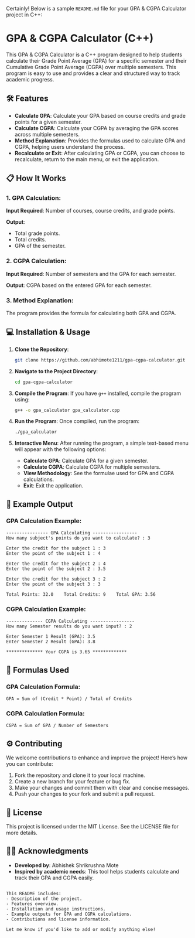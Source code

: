 Certainly! Below is a sample `README.md` file for your GPA & CGPA Calculator project in C++:

# GPA & CGPA Calculator (C++)

This GPA & CGPA Calculator is a C++ program designed to help students calculate their Grade Point Average (GPA) for a specific semester and their Cumulative Grade Point Average (CGPA) over multiple semesters. This program is easy to use and provides a clear and structured way to track academic progress.

## 🛠️ Features
- **Calculate GPA**: Calculate your GPA based on course credits and grade points for a given semester.
- **Calculate CGPA**: Calculate your CGPA by averaging the GPA scores across multiple semesters.
- **Method Explanation**: Provides the formulas used to calculate GPA and CGPA, helping users understand the process.
- **Recalculate or Exit**: After calculating GPA or CGPA, you can choose to recalculate, return to the main menu, or exit the application.

## 📋 How It Works

### 1. GPA Calculation:
**Input Required**: Number of courses, course credits, and grade points.

**Output**:
- Total grade points.
- Total credits.
- GPA of the semester.

### 2. CGPA Calculation:
**Input Required**: Number of semesters and the GPA for each semester.

**Output**: CGPA based on the entered GPA for each semester.

### 3. Method Explanation:
The program provides the formula for calculating both GPA and CGPA.

## 💻 Installation & Usage

1. **Clone the Repository**:
   ```bash
   git clone https://github.com/abhimote1211/gpa-cgpa-calculator.git
   ```

2. **Navigate to the Project Directory**:
   ```bash
   cd gpa-cgpa-calculator
   ```

3. **Compile the Program**:
   If you have `g++` installed, compile the program using:
   ```bash
   g++ -o gpa_calculator gpa_calculator.cpp
   ```

4. **Run the Program**:
   Once compiled, run the program:
   ```bash
   ./gpa_calculator
   ```

5. **Interactive Menu**:
   After running the program, a simple text-based menu will appear with the following options:
   - **Calculate GPA**: Calculate GPA for a given semester.
   - **Calculate CGPA**: Calculate CGPA for multiple semesters.
   - **View Methodology**: See the formulae used for GPA and CGPA calculations.
   - **Exit**: Exit the application.

## 🚀 Example Output

### GPA Calculation Example:
```
---------------- GPA Calculating -----------------
How many subject's points do you want to calculate? : 3

Enter the credit for the subject 1 : 3
Enter the point of the subject 1 : 4

Enter the credit for the subject 2 : 4
Enter the point of the subject 2 : 3.5

Enter the credit for the subject 3 : 2
Enter the point of the subject 3 : 3

Total Points: 32.0    Total Credits: 9    Total GPA: 3.56
```

### CGPA Calculation Example:
```
-------------- CGPA Calculating -----------------
How many Semester results do you want input? : 2

Enter Semester 1 Result (GPA): 3.5
Enter Semester 2 Result (GPA): 3.8

************** Your CGPA is 3.65 *************
```

## 🔢 Formulas Used

### GPA Calculation Formula:
```
GPA = Sum of (Credit * Point) / Total of Credits
```

### CGPA Calculation Formula:
```
CGPA = Sum of GPA / Number of Semesters
```

## ⚙️ Contributing
We welcome contributions to enhance and improve the project! Here’s how you can contribute:

1. Fork the repository and clone it to your local machine.
2. Create a new branch for your feature or bug fix.
3. Make your changes and commit them with clear and concise messages.
4. Push your changes to your fork and submit a pull request.

## 📜 License
This project is licensed under the MIT License. See the LICENSE file for more details.

## 👨‍💻 Acknowledgments
- **Developed by**: Abhishek Shrikrushna Mote
- **Inspired by academic needs**: This tool helps students calculate and track their GPA and CGPA easily.

```

This README includes:
- Description of the project.
- Features overview.
- Installation and usage instructions.
- Example outputs for GPA and CGPA calculations.
- Contributions and license information.

Let me know if you'd like to add or modify anything else!
